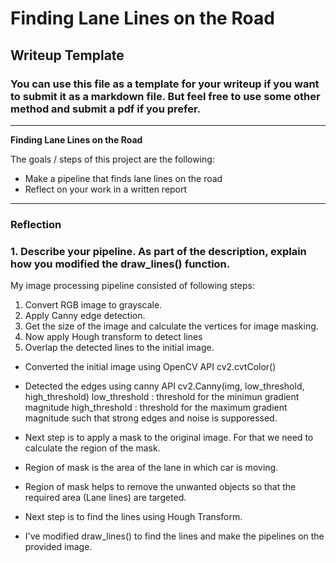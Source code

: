 # **Finding Lane Lines on the Road** 

## Writeup Template

### You can use this file as a template for your writeup if you want to submit it as a markdown file. But feel free to use some other method and submit a pdf if you prefer.

---

**Finding Lane Lines on the Road**

The goals / steps of this project are the following:
* Make a pipeline that finds lane lines on the road
* Reflect on your work in a written report



---

### Reflection

### 1. Describe your pipeline. As part of the description, explain how you modified the draw_lines() function.

My image processing pipeline consisted of following steps:

1. Convert RGB image to grayscale.
2. Apply Canny edge detection.
3. Get the size of the image and calculate the vertices for image masking.
4. Now apply Hough transform to detect lines
5. Overlap the detected lines to the initial image.


* Converted the initial image using OpenCV API cv2.cvtColor()
* Detected the edges using canny API cv2.Canny(img, low_threshold, high_threshold)
    low_threshold : threshold for the minimun gradient magnitude
    high_threshold : threshold for the maximum gradient magnitude such that strong edges and noise is supporessed.

* Next step is to apply a mask to the original image. For that we need to calculate the region of the mask.
* Region of mask is the area of the lane in which car is moving.
* Region of mask helps to remove the unwanted objects so that the required area (Lane lines) are targeted.
* Next step is to find the lines using Hough Transform.
* I've modified draw_lines() to find the lines and make the pipelines on the provided image.


